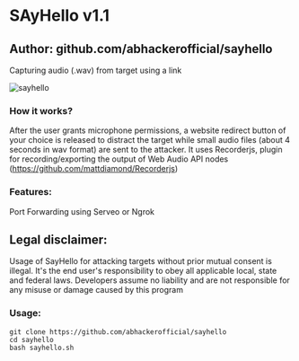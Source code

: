 # SAyHello v1.1
## Author: github.com/abhackerofficial/sayhello

Capturing audio (.wav) from target using a link

![sayhello](https://user-images.githubusercontent.com/63346676/87696555-966a3080-c7ae-11ea-8b34-2b7cbe772810.jpg)

### How it works?

After the user grants microphone permissions, a website redirect button of your choice is released to distract the target while small audio files (about 4 seconds in wav format) are sent to the attacker.
It uses Recorderjs, plugin for recording/exporting the output of Web Audio API nodes (https://github.com/mattdiamond/Recorderjs)

### Features:

Port Forwarding using Serveo or Ngrok

## Legal disclaimer:

Usage of SayHello for attacking targets without prior mutual consent is illegal. It's the end user's responsibility to obey all applicable local, state and federal laws. Developers assume no liability and are not responsible for any misuse or damage caused by this program 

### Usage:
```
git clone https://github.com/abhackerofficial/sayhello
cd sayhello
bash sayhello.sh
```
